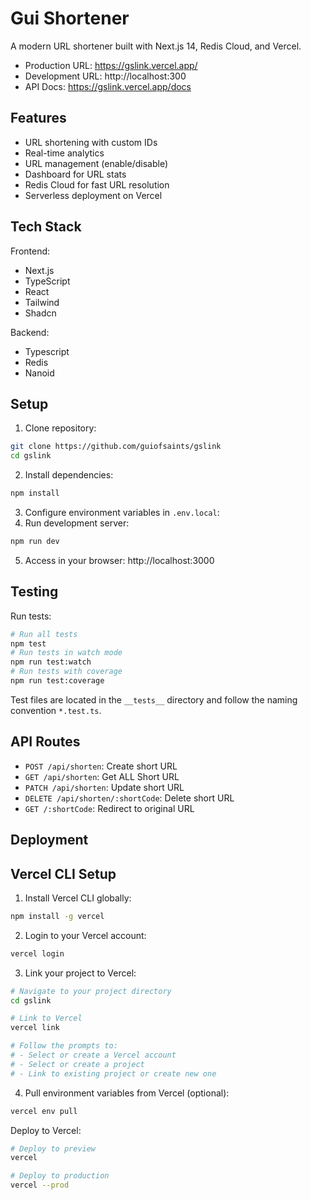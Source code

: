 # Gui Shortener

A modern URL shortener built with Next.js 14, Redis Cloud, and Vercel.

- Production URL: https://gslink.vercel.app/
- Development URL: http://localhost:300
- API Docs: https://gslink.vercel.app/docs

## Features

- URL shortening with custom IDs
- Real-time analytics
- URL management (enable/disable)
- Dashboard for URL stats
- Redis Cloud for fast URL resolution
- Serverless deployment on Vercel

## Tech Stack

Frontend:

- Next.js
- TypeScript
- React
- Tailwind
- Shadcn

Backend:

- Typescript
- Redis
- Nanoid

## Setup

1. Clone repository:

```bash
git clone https://github.com/guiofsaints/gslink
cd gslink
```

2. Install dependencies:

```bash
npm install
```

3. Configure environment variables in `.env.local`:
4. Run development server:

```bash
npm run dev
```

5. Access in your browser: http://localhost:3000

## Testing

Run tests:

```bash
# Run all tests
npm test
# Run tests in watch mode
npm run test:watch
# Run tests with coverage
npm run test:coverage
```

Test files are located in the `__tests__` directory and follow the naming convention `*.test.ts`.

## API Routes

- `POST /api/shorten`: Create short URL
- `GET /api/shorten`: Get ALL Short URL
- `PATCH /api/shorten`: Update short URL
- `DELETE /api/shorten/:shortCode`: Delete short URL
- `GET /:shortCode`: Redirect to original URL

## Deployment

## Vercel CLI Setup

1. Install Vercel CLI globally:

```bash
npm install -g vercel
```

2. Login to your Vercel account:

```bash
vercel login
```

3. Link your project to Vercel:

```bash
# Navigate to your project directory
cd gslink

# Link to Vercel
vercel link

# Follow the prompts to:
# - Select or create a Vercel account
# - Select or create a project
# - Link to existing project or create new one
```

4. Pull environment variables from Vercel (optional):

```bash
vercel env pull
```

Deploy to Vercel:

```bash
# Deploy to preview
vercel

# Deploy to production
vercel --prod
```
